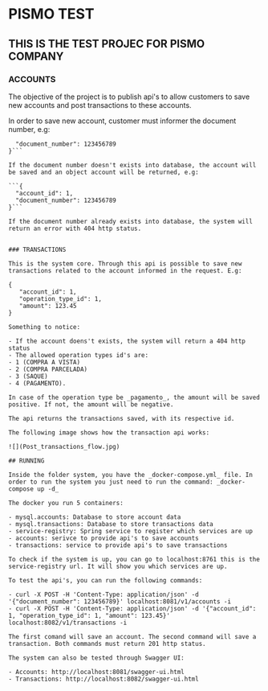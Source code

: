 #   PISMO TEST

## THIS IS THE TEST PROJEC FOR PISMO COMPANY

### ACCOUNTS

The objective of the project is to publish api's to allow customers to save new accounts and post transactions to these accounts.

In order to save new account, customer must informer the document number, e.g: 

  ```{
    "document_number": 123456789
  }```

If the document number doesn't exists into database, the account will be saved and an object account will be returned, e.g:

  ```{
    "account_id": 1,
    "document_number": 123456789
  }```

If the document number already exists into database, the system will return an error with 404 http status.

 
### TRANSACTIONS

This is the system core. Through this api is possible to save new transactions related to the account informed in the request. E.g:

  {
     "account_id": 1, 
     "operation_type_id": 1, 
     "amount": 123.45
  }

Something to notice:

- If the account doens't exists, the system will return a 404 http status
- The allowed operation types id's are: 
  - 1 (COMPRA A VISTA)
  - 2 (COMPRA PARCELADA)
  - 3 (SAQUE) 
  - 4 (PAGAMENTO). 

In case of the operation type be _pagamento_, the amount will be saved positive. If not, the amount will be negative.

The api returns the transactions saved, with its respective id.

The following image shows how the transaction api works:

![](Post_transactions_flow.jpg)

## RUNNING

Inside the folder system, you have the _docker-compose.yml_ file. In order to run the system you just need to run the command: _docker-compose up -d_

The docker you run 5 containers:

- mysql.accounts: Database to store account data
- mysql.transactions: Database to store transactions data
- service-registry: Spring service to register which services are up
- accounts: serivce to provide api's to save accounts
- transactions: service to provide api's to save transactions

To check if the system is up, you can go to localhost:8761 this is the service-registry url. It will show you which services are up.

To test the api's, you can run the following commands:

- curl -X POST -H 'Content-Type: application/json' -d '{"document_number": 123456789}' localhost:8081/v1/accounts -i 
- curl -X POST -H 'Content-Type: application/json' -d '{"account_id": 1, "operation_type_id": 1, "amount": 123.45}' localhost:8082/v1/transactions -i 

The first comand will save an account. The second command will save a transaction. Both commands must return 201 http status.

The system can also be tested through Swagger UI:

- Accounts: http://localhost:8081/swagger-ui.html
- Transactions: http://localhost:8082/swagger-ui.html
